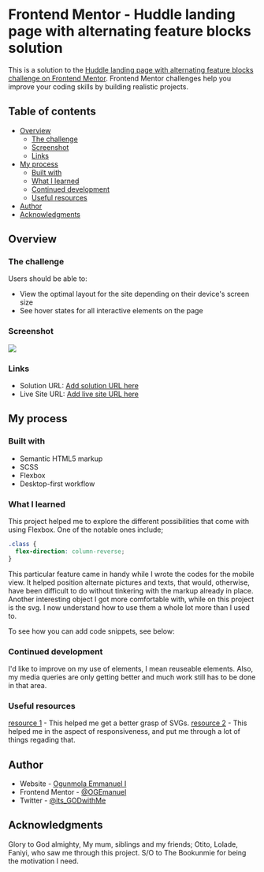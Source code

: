 # Frontend Mentor - Huddle landing page with alternating feature blocks solution

This is a solution to the [Huddle landing page with alternating feature blocks challenge on Frontend Mentor](https://www.frontendmentor.io/challenges/huddle-landing-page-with-alternating-feature-blocks-5ca5f5981e82137ec91a5100). Frontend Mentor challenges help you improve your coding skills by building realistic projects. 

## Table of contents

- [Overview](#overview)
  - [The challenge](#the-challenge)
  - [Screenshot](#screenshot)
  - [Links](#links)
- [My process](#my-process)
  - [Built with](#built-with)
  - [What I learned](#what-i-learned)
  - [Continued development](#continued-development)
  - [Useful resources](#useful-resources)
- [Author](#author)
- [Acknowledgments](#acknowledgments)

## Overview

### The challenge

Users should be able to:

- View the optimal layout for the site depending on their device's screen size
- See hover states for all interactive elements on the page

### Screenshot

![](./img/Screenshot%202022-05-25%20at%2023-32-34%20Frontend%20Mentor%20Huddle%20landing%20page%20with%20alternating%20feature%20blocks.png.jpg)


### Links

- Solution URL: [Add solution URL here](https://your-solution-url.com)
- Live Site URL: [Add live site URL here](https://your-live-site-url.com)

## My process

### Built with

- Semantic HTML5 markup
- SCSS 
- Flexbox
- Desktop-first workflow


### What I learned

This project helped me to explore the different possibilities that come with using Flexbox. One of the notable ones include; 

```css
.class {
  flex-direction: column-reverse;
}
```
This particular feature came in handy while I wrote the codes for the mobile view. It helped position alternate pictures and texts, that would, otherwise, have been difficult to do without tinkering with the markup already in place. Another interesting object I got more comfortable with, while on this project is the svg. I now understand how to use them a whole lot more than I used to.

To see how you can add code snippets, see below:

### Continued development

I'd like to improve on my use of elements, I mean reuseable elements. Also, my media queries are only getting better and much work still has to be done in that area.



### Useful resources

[resource 1](https://youtu.be/ZJSCl6XEdP8) - This helped me get a better grasp of SVGs.
[resource 2](https://youtu.be/VQraviuwbzU) - This helped me in the aspect of responsiveness, and put me through a lot of things regading that.


## Author

- Website - [Ogunmola Emmanuel I](https://github.com/OGEmanuel)
- Frontend Mentor - [@OGEmanuel](https://www.frontendmentor.io/profile/OGEmanuel)
- Twitter - [@its_GODwithMe](https://www.twitter.com/its_GODwithMe)

## Acknowledgments

Glory to God almighty, My mum, siblings and my friends; Otito, Lolade, Faniyi, who saw me through this project. S/O to The Bookunmie for being the motivation I need. 
